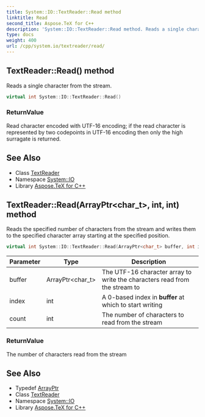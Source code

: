 ```yaml
---
title: System::IO::TextReader::Read method
linktitle: Read
second_title: Aspose.TeX for C++
description: 'System::IO::TextReader::Read method. Reads a single character from the stream in C++.'
type: docs
weight: 400
url: /cpp/system.io/textreader/read/
---
```

## TextReader::Read() method


Reads a single character from the stream.

```cpp
virtual int System::IO::TextReader::Read()
```


### ReturnValue

Read character encoded with UTF-16 encoding; if the read character is represented by two codepoints in UTF-16 encoding then only the high surragate is returned.

## See Also

* Class [TextReader](../)
* Namespace [System::IO](../../)
* Library [Aspose.TeX for C++](../../../)
## TextReader::Read(ArrayPtr\<char_t\>, int, int) method


Reads the specified number of characters from the stream and writes them to the specified character array starting at the specified position.

```cpp
virtual int System::IO::TextReader::Read(ArrayPtr<char_t> buffer, int index, int count)
```


| Parameter | Type | Description |
| --- | --- | --- |
| buffer | ArrayPtr\<char_t\> | The UTF-16 character array to write the characters read from the stream to |
| index | int | A 0-based index in **buffer** at which to start writing |
| count | int | The number of characters to read from the stream |

### ReturnValue

The number of characters read from the stream

## See Also

* Typedef [ArrayPtr](../../../system/arrayptr/)
* Class [TextReader](../)
* Namespace [System::IO](../../)
* Library [Aspose.TeX for C++](../../../)

